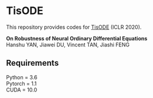 # TisODE
This repository provides codes for [TisODE](https://openreview.net/forum?id=B1e9Y2NYvS) (ICLR 2020).

**On Robustness of Neural Ordinary Differential Equations**  
Hanshu YAN, Jiawei DU, Vincent TAN, Jiashi FENG  


## Requirements
Python = 3.6  
Pytorch = 1.1  
CUDA = 10.0  
